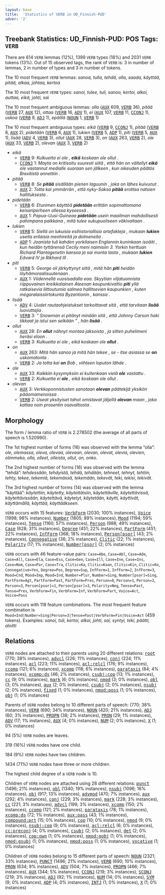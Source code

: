 ```yaml
---
layout: base
title:  'Statistics of VERB in UD_Finnish-PUD'
udver: '2'
---
```


## Treebank Statistics: UD_Finnish-PUD: POS Tags: `VERB`

There are 614 `VERB` lemmas (12%), 1399 `VERB` types (18%) and 2031 `VERB` tokens (13%).
Out of 15 observed tags, the rank of `VERB` is: 3 in number of lemmas, 2 in number of types and 3 in number of tokens.

The 10 most frequent `VERB` lemmas: <em>sanoa, tulla, tehdä, olla, saada, käyttää, pitää, alkaa, johtaa, kertoa</em>

The 10 most frequent `VERB` types:  <em>sanoi, tulee, tuli, sanoo, kertoi, alkoi, auttaa, eikä, johti, sai</em>

The 10 most frequent ambiguous lemmas: <em>olla</em> (<tt><a href="fi_pud-pos-AUX.html">AUX</a></tt> 609, <tt><a href="fi_pud-pos-VERB.html">VERB</a></tt> 36), <em>pitää</em> (<tt><a href="fi_pud-pos-VERB.html">VERB</a></tt> 27, <tt><a href="fi_pud-pos-AUX.html">AUX</a></tt> 12), <em>ottaa</em> (<tt><a href="fi_pud-pos-VERB.html">VERB</a></tt> 16, <tt><a href="fi_pud-pos-ADV.html">ADV</a></tt> 1), <em>ei</em> (<tt><a href="fi_pud-pos-AUX.html">AUX</a></tt> 107, <tt><a href="fi_pud-pos-VERB.html">VERB</a></tt> 11, <tt><a href="fi_pud-pos-CCONJ.html">CCONJ</a></tt> 1), <em>uskoa</em> (<tt><a href="fi_pud-pos-VERB.html">VERB</a></tt> 9, <tt><a href="fi_pud-pos-ADJ.html">ADJ</a></tt> 1), <em>epäillä</em> (<tt><a href="fi_pud-pos-NOUN.html">NOUN</a></tt> 1, <tt><a href="fi_pud-pos-VERB.html">VERB</a></tt> 1)

The 10 most frequent ambiguous types:  <em>eikä</em> (<tt><a href="fi_pud-pos-VERB.html">VERB</a></tt> 9, <tt><a href="fi_pud-pos-CCONJ.html">CCONJ</a></tt> 1), <em>pitää</em> (<tt><a href="fi_pud-pos-VERB.html">VERB</a></tt> 8, <tt><a href="fi_pud-pos-AUX.html">AUX</a></tt> 2), <em>pidetään</em> (<tt><a href="fi_pud-pos-VERB.html">VERB</a></tt> 6, <tt><a href="fi_pud-pos-AUX.html">AUX</a></tt> 1), <em>lukien</em> (<tt><a href="fi_pud-pos-VERB.html">VERB</a></tt> 5, <tt><a href="fi_pud-pos-ADP.html">ADP</a></tt> 1), <em>piti</em> (<tt><a href="fi_pud-pos-VERB.html">VERB</a></tt> 5, <tt><a href="fi_pud-pos-AUX.html">AUX</a></tt> 1), <em>lisää</em> (<tt><a href="fi_pud-pos-ADV.html">ADV</a></tt> 4, <tt><a href="fi_pud-pos-VERB.html">VERB</a></tt> 3), <em>ollut</em> (<tt><a href="fi_pud-pos-AUX.html">AUX</a></tt> 28, <tt><a href="fi_pud-pos-VERB.html">VERB</a></tt> 3), <em>on</em> (<tt><a href="fi_pud-pos-AUX.html">AUX</a></tt> 263, <tt><a href="fi_pud-pos-VERB.html">VERB</a></tt> 2), <em>ole</em> (<tt><a href="fi_pud-pos-AUX.html">AUX</a></tt> 33, <tt><a href="fi_pud-pos-VERB.html">VERB</a></tt> 2), <em>olevan</em> (<tt><a href="fi_pud-pos-AUX.html">AUX</a></tt> 3, <tt><a href="fi_pud-pos-VERB.html">VERB</a></tt> 2)


* <em>eikä</em>
  * <tt><a href="fi_pud-pos-VERB.html">VERB</a></tt> 9: <em>Kulkuetta ei ole , <b>eikä</b> koskaan ole ollut .</em>
  * <tt><a href="fi_pud-pos-CCONJ.html">CCONJ</a></tt> 1: <em>Mayta on kritisoitu suuresti siitä , että hän on vältellyt <b>eikä</b> ole vastannut medialle suoraan sen jälkeen , kun oikeuden päätös Brexitistä annettiin .</em>
* <em>pitää</em>
  * <tt><a href="fi_pud-pos-VERB.html">VERB</a></tt> 8: <em>Se <b>pitää</b> sisällään pienen laguunin , joka on lähes kuivunut .</em>
  * <tt><a href="fi_pud-pos-AUX.html">AUX</a></tt> 2: <em>Totta kai ymmärrän , että nyky-Saksa <b>pitää</b> erottaa natsien hallituksesta .</em>
* <em>pidetään</em>
  * <tt><a href="fi_pud-pos-VERB.html">VERB</a></tt> 6: <em>Etunimen käyttöä <b>pidetään</b> erittäin sopimattomana keisariperheen ollessa kyseessä .</em>
  * <tt><a href="fi_pud-pos-AUX.html">AUX</a></tt> 1: <em>Papua-Uusi-Guineaa <b>pidetään</b> usein maailman mahdollisesti pahimpana paikkana , mitä tulee sukupuoliseen väkivaltaan .</em>
* <em>lukien</em>
  * <tt><a href="fi_pud-pos-VERB.html">VERB</a></tt> 5: <em>Siellä on lukuisia esihistoriallisia artefakteja , mukaan <b>lukien</b> useita erilaisia menhireitä ja dolmeneita .</em>
  * <tt><a href="fi_pud-pos-ADP.html">ADP</a></tt> 1: <em>Joanista tuli kahden yorkilaisen Englannin kuninkaan isoäiti , kun heidän tyttärensä Cecily meni naimisiin 3. Yorkin herttuan Richard Plantagenetin kanssa ja sai monta lasta , mukaan <b>lukien</b> Edvard IV ja Rikhard III .</em>
* <em>piti</em>
  * <tt><a href="fi_pud-pos-VERB.html">VERB</a></tt> 5: <em>George oli järkyttynyt siitä , mitä hän <b>piti</b> heidän löyhämoraalisuutenaan .</em>
  * <tt><a href="fi_pud-pos-AUX.html">AUX</a></tt> 1: <em>Viidennellä vuosisadalla eaa. Skyytian viljatuonnista riippuvainen kreikkalainen Ateenan kaupunkivaltio <b>piti</b> yllä ratkaisevia liittoutumia salmea hallitsevien kaupunkien , kuten mégaralaissiirtokunta Byzantionin , kanssa .</em>
* <em>lisää</em>
  * <tt><a href="fi_pud-pos-ADV.html">ADV</a></tt> 4: <em>Uudet rautaohjeistukset tarkoittavat sitä , että tarvitaan <b>lisää</b> luovuttajia .</em>
  * <tt><a href="fi_pud-pos-VERB.html">VERB</a></tt> 3: <em>” Snowman ei pitänyt minään sitä , että Johnny Carson haki tikkaat ja istui sen selkään ” , hän <b>lisää</b> .</em>
* <em>ollut</em>
  * <tt><a href="fi_pud-pos-AUX.html">AUX</a></tt> 28: <em>En <b>ollut</b> nähnyt montaa jaksoista , ja sitten puhelimeni heräsi eloon .</em>
  * <tt><a href="fi_pud-pos-VERB.html">VERB</a></tt> 3: <em>Kulkuetta ei ole , eikä koskaan ole <b>ollut</b> .</em>
* <em>on</em>
  * <tt><a href="fi_pud-pos-AUX.html">AUX</a></tt> 263: <em>Mitä hän sanoo ja mitä hän tekee , se - itse asiassa se <b>on</b> uskomatonta .</em>
  * <tt><a href="fi_pud-pos-VERB.html">VERB</a></tt> 2: <em>Ja totta kai <b>on</b> Bob , viihteen loputon lähde .</em>
* <em>ole</em>
  * <tt><a href="fi_pud-pos-AUX.html">AUX</a></tt> 33: <em>Kaikkiin kysymyksiin ei kuitenkaan vielä <b>ole</b> vastattu .</em>
  * <tt><a href="fi_pud-pos-VERB.html">VERB</a></tt> 2: <em>Kulkuetta ei <b>ole</b> , eikä koskaan ole ollut .</em>
* <em>olevan</em>
  * <tt><a href="fi_pud-pos-AUX.html">AUX</a></tt> 3: <em>Verkkoponnistusten sanotaan <b>olevan</b> päätekijä yksikön pääomamenoissa .</em>
  * <tt><a href="fi_pud-pos-VERB.html">VERB</a></tt> 2: <em>Useat yksityiset tahot omistavat jäljellä <b>olevan</b> maan , joka kattaa noin prosentin osavaltiosta .</em>

## Morphology

The form / lemma ratio of `VERB` is 2.278502 (the average of all parts of speech is 1.520990).

The 1st highest number of forms (16) was observed with the lemma “olla”: <em>ole, olemassa, oleva, olevaa, olevaan, olevan, olevat, olevia, olevien, olimmeko, olla, olleet, olleista, ollut, on, onko</em>.

The 2nd highest number of forms (16) was observed with the lemma “tehdä”: <em>tehdessään, tehdyistä, tehdä, tehdään, tehneet, tehnyt, tehtiin, tehty, tekee, tekemiä, tekemässä, tekemään, tekevät, teki, tekisi, tekivät</em>.

The 3rd highest number of forms (14) was observed with the lemma “käyttää”: <em>käytettiin, käytetty, käytettäisiin, käytettäville, käytettävissä, käytettävissään, käytettävä, käytetyt, käytetään, käytti, käyttivät, käyttämällä, käyttää, käyttääkseen</em>.

`VERB` occurs with 15 features: <tt><a href="fi_pud-feat-VerbForm.html">VerbForm</a></tt> (2030; 100% instances), <tt><a href="fi_pud-feat-Voice.html">Voice</a></tt> (1998; 98% instances), <tt><a href="fi_pud-feat-Number.html">Number</a></tt> (1805; 89% instances), <tt><a href="fi_pud-feat-Mood.html">Mood</a></tt> (1194; 59% instances), <tt><a href="fi_pud-feat-Tense.html">Tense</a></tt> (1160; 57% instances), <tt><a href="fi_pud-feat-Person.html">Person</a></tt> (988; 49% instances), <tt><a href="fi_pud-feat-Case.html">Case</a></tt> (628; 31% instances), <tt><a href="fi_pud-feat-Degree.html">Degree</a></tt> (451; 22% instances), <tt><a href="fi_pud-feat-PartForm.html">PartForm</a></tt> (451; 22% instances), <tt><a href="fi_pud-feat-InfForm.html">InfForm</a></tt> (368; 18% instances), <tt><a href="fi_pud-feat-Person-psor.html">Person[psor]</a></tt> (43; 2% instances), <tt><a href="fi_pud-feat-Connegative.html">Connegative</a></tt> (36; 2% instances), <tt><a href="fi_pud-feat-Clitic.html">Clitic</a></tt> (22; 1% instances), <tt><a href="fi_pud-feat-Polarity.html">Polarity</a></tt> (17; 1% instances), <tt><a href="fi_pud-feat-Number-psor.html">Number[psor]</a></tt> (2; 0% instances)

`VERB` occurs with 46 feature-value pairs: `Case=Abe`, `Case=Abl`, `Case=Ade`, `Case=All`, `Case=Ela`, `Case=Ess`, `Case=Gen`, `Case=Ill`, `Case=Ine`, `Case=Ins`, `Case=Nom`, `Case=Par`, `Case=Tra`, `Clitic=Ka`, `Clitic=Kaan`, `Clitic=Kin`, `Clitic=Ko`, `Connegative=Yes`, `Degree=Pos`, `Degree=Sup`, `InfForm=1`, `InfForm=2`, `InfForm=3`, `Mood=Cnd`, `Mood=Imp`, `Mood=Ind`, `Number=Plur`, `Number=Sing`, `Number[psor]=Sing`, `PartForm=Agt`, `PartForm=Past`, `PartForm=Pres`, `Person=0`, `Person=1`, `Person=2`, `Person=3`, `Person[psor]=1`, `Person[psor]=3`, `Polarity=Neg`, `Tense=Past`, `Tense=Pres`, `VerbForm=Fin`, `VerbForm=Inf`, `VerbForm=Part`, `Voice=Act`, `Voice=Pass`

`VERB` occurs with 118 feature combinations.
The most frequent feature combination is `Mood=Ind|Number=Sing|Person=3|Tense=Past|VerbForm=Fin|Voice=Act` (459 tokens).
Examples: <em>sanoi, tuli, kertoi, alkoi, johti, sai, syntyi, teki, päätti, aloitti</em>


## Relations

`VERB` nodes are attached to their parents using 20 different relations: <tt><a href="fi_pud-dep-root.html">root</a></tt> (770; 38% instances), <tt><a href="fi_pud-dep-advcl.html">advcl</a></tt> (226; 11% instances), <tt><a href="fi_pud-dep-conj.html">conj</a></tt> (224; 11% instances), <tt><a href="fi_pud-dep-acl.html">acl</a></tt> (223; 11% instances), <tt><a href="fi_pud-dep-acl-relcl.html">acl:relcl</a></tt> (176; 9% instances), <tt><a href="fi_pud-dep-ccomp.html">ccomp</a></tt> (121; 6% instances), <tt><a href="fi_pud-dep-xcomp.html">xcomp</a></tt> (118; 6% instances), <tt><a href="fi_pud-dep-parataxis.html">parataxis</a></tt> (84; 4% instances), <tt><a href="fi_pud-dep-xcomp-ds.html">xcomp:ds</a></tt> (46; 2% instances), <tt><a href="fi_pud-dep-csubj-cop.html">csubj:cop</a></tt> (13; 1% instances), <tt><a href="fi_pud-dep-cc.html">cc</a></tt> (9; 0% instances), <tt><a href="fi_pud-dep-mark.html">mark</a></tt> (6; 0% instances), <tt><a href="fi_pud-dep-nmod.html">nmod</a></tt> (3; 0% instances), <tt><a href="fi_pud-dep-obl.html">obl</a></tt> (3; 0% instances), <tt><a href="fi_pud-dep-aux.html">aux</a></tt> (2; 0% instances), <tt><a href="fi_pud-dep-csubj.html">csubj</a></tt> (2; 0% instances), <tt><a href="fi_pud-dep-nsubj.html">nsubj</a></tt> (2; 0% instances), <tt><a href="fi_pud-dep-fixed.html">fixed</a></tt> (1; 0% instances), <tt><a href="fi_pud-dep-nmod-poss.html">nmod:poss</a></tt> (1; 0% instances), <tt><a href="fi_pud-dep-obj.html">obj</a></tt> (1; 0% instances)

Parents of `VERB` nodes belong to 10 different parts of speech:  (770; 38% instances), <tt><a href="fi_pud-pos-VERB.html">VERB</a></tt> (690; 34% instances), <tt><a href="fi_pud-pos-NOUN.html">NOUN</a></tt> (420; 21% instances), <tt><a href="fi_pud-pos-ADJ.html">ADJ</a></tt> (60; 3% instances), <tt><a href="fi_pud-pos-PROPN.html">PROPN</a></tt> (38; 2% instances), <tt><a href="fi_pud-pos-PRON.html">PRON</a></tt> (29; 1% instances), <tt><a href="fi_pud-pos-ADV.html">ADV</a></tt> (17; 1% instances), <tt><a href="fi_pud-pos-AUX.html">AUX</a></tt> (4; 0% instances), <tt><a href="fi_pud-pos-NUM.html">NUM</a></tt> (2; 0% instances), <tt><a href="fi_pud-pos-X.html">X</a></tt> (1; 0% instances)

94 (5%) `VERB` nodes are leaves.

319 (16%) `VERB` nodes have one child.

184 (9%) `VERB` nodes have two children.

1434 (71%) `VERB` nodes have three or more children.

The highest child degree of a `VERB` node is 10.

Children of `VERB` nodes are attached using 28 different relations: <tt><a href="fi_pud-dep-punct.html">punct</a></tt> (1496; 21% instances), <tt><a href="fi_pud-dep-obl.html">obl</a></tt> (1340; 19% instances), <tt><a href="fi_pud-dep-nsubj.html">nsubj</a></tt> (1096; 16% instances), <tt><a href="fi_pud-dep-obj.html">obj</a></tt> (917; 13% instances), <tt><a href="fi_pud-dep-advmod.html">advmod</a></tt> (470; 7% instances), <tt><a href="fi_pud-dep-aux.html">aux</a></tt> (292; 4% instances), <tt><a href="fi_pud-dep-conj.html">conj</a></tt> (229; 3% instances), <tt><a href="fi_pud-dep-mark.html">mark</a></tt> (228; 3% instances), <tt><a href="fi_pud-dep-cc.html">cc</a></tt> (221; 3% instances), <tt><a href="fi_pud-dep-advcl.html">advcl</a></tt> (199; 3% instances), <tt><a href="fi_pud-dep-xcomp.html">xcomp</a></tt> (150; 2% instances), <tt><a href="fi_pud-dep-ccomp.html">ccomp</a></tt> (121; 2% instances), <tt><a href="fi_pud-dep-parataxis.html">parataxis</a></tt> (78; 1% instances), <tt><a href="fi_pud-dep-xcomp-ds.html">xcomp:ds</a></tt> (72; 1% instances), <tt><a href="fi_pud-dep-aux-pass.html">aux:pass</a></tt> (43; 1% instances), <tt><a href="fi_pud-dep-compound-prt.html">compound:prt</a></tt> (15; 0% instances), <tt><a href="fi_pud-dep-cop.html">cop</a></tt> (10; 0% instances), <tt><a href="fi_pud-dep-nmod.html">nmod</a></tt> (9; 0% instances), <tt><a href="fi_pud-dep-nsubj-cop.html">nsubj:cop</a></tt> (9; 0% instances), <tt><a href="fi_pud-dep-acl-relcl.html">acl:relcl</a></tt> (6; 0% instances), <tt><a href="fi_pud-dep-cc-preconj.html">cc:preconj</a></tt> (4; 0% instances), <tt><a href="fi_pud-dep-csubj.html">csubj</a></tt> (2; 0% instances), <tt><a href="fi_pud-dep-det.html">det</a></tt> (2; 0% instances), <tt><a href="fi_pud-dep-cop-own.html">cop:own</a></tt> (1; 0% instances), <tt><a href="fi_pud-dep-nmod-gobj.html">nmod:gobj</a></tt> (1; 0% instances), <tt><a href="fi_pud-dep-nmod-gsubj.html">nmod:gsubj</a></tt> (1; 0% instances), <tt><a href="fi_pud-dep-nmod-poss.html">nmod:poss</a></tt> (1; 0% instances), <tt><a href="fi_pud-dep-vocative.html">vocative</a></tt> (1; 0% instances)

Children of `VERB` nodes belong to 15 different parts of speech: <tt><a href="fi_pud-pos-NOUN.html">NOUN</a></tt> (2321; 33% instances), <tt><a href="fi_pud-pos-PUNCT.html">PUNCT</a></tt> (1496; 21% instances), <tt><a href="fi_pud-pos-VERB.html">VERB</a></tt> (690; 10% instances), <tt><a href="fi_pud-pos-PRON.html">PRON</a></tt> (634; 9% instances), <tt><a href="fi_pud-pos-ADV.html">ADV</a></tt> (504; 7% instances), <tt><a href="fi_pud-pos-PROPN.html">PROPN</a></tt> (466; 7% instances), <tt><a href="fi_pud-pos-AUX.html">AUX</a></tt> (344; 5% instances), <tt><a href="fi_pud-pos-CCONJ.html">CCONJ</a></tt> (219; 3% instances), <tt><a href="fi_pud-pos-SCONJ.html">SCONJ</a></tt> (219; 3% instances), <tt><a href="fi_pud-pos-ADJ.html">ADJ</a></tt> (92; 1% instances), <tt><a href="fi_pud-pos-NUM.html">NUM</a></tt> (14; 0% instances), <tt><a href="fi_pud-pos-SYM.html">SYM</a></tt> (9; 0% instances), <tt><a href="fi_pud-pos-ADP.html">ADP</a></tt> (4; 0% instances), <tt><a href="fi_pud-pos-INTJ.html">INTJ</a></tt> (1; 0% instances), <tt><a href="fi_pud-pos-X.html">X</a></tt> (1; 0% instances)

